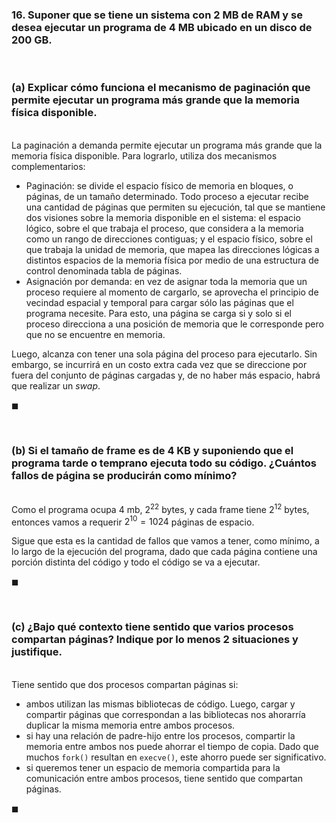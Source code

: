 ### 16. Suponer que se tiene un sistema con $2$ MB de RAM y se desea ejecutar un programa de $4$ MB ubicado en un disco de $200$ GB.

<br>

### (a) Explicar cómo funciona el mecanismo de paginación que permite ejecutar un programa más grande que la memoria física disponible.

\
La paginación a demanda permite ejecutar un programa más grande que la memoria física disponible. Para lograrlo, utiliza dos mecanismos complementarios:

- Paginación: se divide el espacio físico de memoria en bloques, o páginas, de un tamaño determinado. Todo proceso a ejecutar recibe una cantidad de páginas que permiten su ejecución, tal que se mantiene dos visiones sobre la memoria disponible en el sistema: el espacio lógico, sobre el que trabaja el proceso, que considera a la memoria como un rango de direcciones contiguas; y el espacio físico, sobre el que trabaja la unidad de memoria, que mapea las direcciones lógicas a distintos espacios de la memoria física por medio de una estructura de control denominada tabla de páginas.
- Asignación por demanda: en vez de asignar toda la memoria que un proceso requiere al momento de cargarlo, se aprovecha el principio de vecindad espacial y temporal para cargar sólo las páginas que el programa necesite. Para esto, una página se carga si y solo si el proceso direcciona a una posición de memoria que le corresponde pero que no se encuentre en memoria. 

Luego, alcanza con tener una sola página del proceso para ejecutarlo. Sin embargo, se incurrirá en un costo extra cada vez que se direccione por fuera del conjunto de páginas cargadas y, de no haber más espacio, habrá que realizar un *swap*.

$\blacksquare$


<br>

### (b) Si el tamaño de frame es de 4 KB y suponiendo que el programa tarde o temprano ejecuta todo su código. ¿Cuántos fallos de página se producirán como mínimo?

\
Como el programa ocupa $4$ mb, $2^{22}$ bytes, y cada frame tiene $2^{12}$ bytes, entonces vamos a requerir $2^{10} = 1024$ páginas de espacio. 

Sigue que esta es la cantidad de fallos que vamos a tener, como mínimo, a lo largo de la ejecución del programa, dado que cada página contiene una porción distinta del código y todo el código se va a ejecutar.

$\blacksquare$


<br>

### (c) ¿Bajo qué contexto tiene sentido que varios procesos compartan páginas? Indique por lo menos 2 situaciones y justifique.

\
Tiene sentido que dos procesos compartan páginas si:
- ambos utilizan las mismas bibliotecas de código. Luego, cargar y compartir páginas que correspondan a las bibliotecas nos ahorarría duplicar la misma memoria entre ambos procesos. 
- si hay una relación de padre-hijo entre los procesos, compartir la memoria entre ambos nos puede ahorrar el tiempo de copia. Dado que muchos `fork()` resultan en `execve()`, este ahorro puede ser significativo.
- si queremos tener un espacio de memoria compartida para la comunicación entre ambos procesos, tiene sentido que compartan páginas. 

$\blacksquare$

